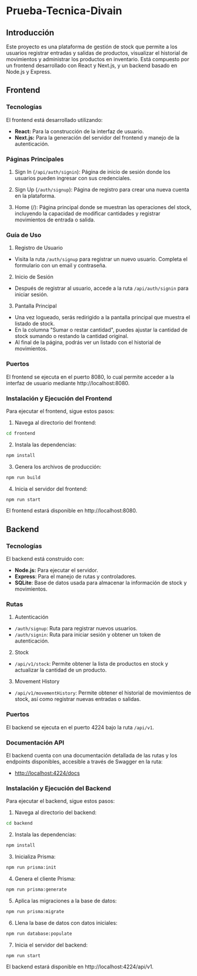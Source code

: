 # Prueba-Tecnica-Divain

## Introducción

Este proyecto es una plataforma de gestión de stock que permite a los usuarios registrar entradas y salidas de productos, visualizar el historial de movimientos y administrar los productos en inventario. Está compuesto por un frontend desarrollado con React y Next.js, y un backend basado en Node.js y Express.

## Frontend

### Tecnologías

El frontend está desarrollado utilizando:

- **React:** Para la construcción de la interfaz de usuario.
- **Next.js:** Para la generación del servidor del frontend y manejo de la autenticación.

### Páginas Principales

1. Sign In (`/api/auth/signin`):
   Página de inicio de sesión donde los usuarios pueden ingresar con sus credenciales.

2. Sign Up (`/auth/signup`):
   Página de registro para crear una nueva cuenta en la plataforma.

3. Home (/):
   Página principal donde se muestran las operaciones del stock, incluyendo la capacidad de modificar cantidades y registrar movimientos de entrada o salida.

### Guía de Uso

1. Registro de Usuario

- Visita la ruta `/auth/signup` para registrar un nuevo usuario. Completa el formulario con un email y contraseña.

2. Inicio de Sesión

- Después de registrar al usuario, accede a la ruta `/api/auth/signin` para iniciar sesión.

3. Pantalla Principal

- Una vez logueado, serás redirigido a la pantalla principal que muestra el listado de stock.
- En la columna "Sumar o restar cantidad", puedes ajustar la cantidad de stock sumando o restando la cantidad original.
- Al final de la página, podrás ver un listado con el historial de movimientos.

### Puertos

El frontend se ejecuta en el puerto 8080, lo cual permite acceder a la interfaz de usuario mediante http://localhost:8080.

### Instalación y Ejecución del Frontend

Para ejecutar el frontend, sigue estos pasos:

1. Navega al directorio del frontend:

```bash
cd frontend
```

2. Instala las dependencias:

```bash
npm install
```

3. Genera los archivos de producción:

```bash
npm run build
```

4. Inicia el servidor del frontend:

```bash
npm run start
```

El frontend estará disponible en http://localhost:8080.

## Backend

### Tecnologías

El backend está construido con:

- **Node.js:** Para ejecutar el servidor.
- **Express**: Para el manejo de rutas y controladores.
- **SQLite**: Base de datos usada para almacenar la información de stock y movimientos.

### Rutas

1. Autenticación

- `/auth/signup`: Ruta para registrar nuevos usuarios.
- `/auth/signin`: Ruta para iniciar sesión y obtener un token de autenticación.

2. Stock

- `/api/v1/stock`: Permite obtener la lista de productos en stock y actualizar la cantidad de un producto.

3. Movement History

- `/api/v1/movementHistory`: Permite obtener el historial de movimientos de stock, así como registrar nuevas entradas o salidas.

### Puertos

El backend se ejecuta en el puerto 4224 bajo la ruta `/api/v1`.

### Documentación API

El backend cuenta con una documentación detallada de las rutas y los endpoints disponibles, accesible a través de Swagger en la ruta:

- [http://localhost:4224/docs](http://localhost:4224/docs)

### Instalación y Ejecución del Backend

Para ejecutar el backend, sigue estos pasos:

1. Navega al directorio del backend:

```bash
cd backend
```

2. Instala las dependencias:

```bash
npm install
```

3. Inicializa Prisma:

```bash
npm run prisma:init
```

4. Genera el cliente Prisma:

```bash
npm run prisma:generate
```

5. Aplica las migraciones a la base de datos:

```bash
npm run prisma:migrate
```

6. Llena la base de datos con datos iniciales:

```bash
npm run database:populate
```

7. Inicia el servidor del backend:

```bash
npm run start
```

El backend estará disponible en http://localhost:4224/api/v1.
